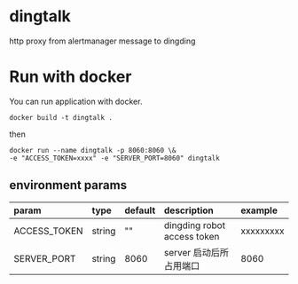 # dingtalk
http proxy from alertmanager message to dingding

# Run with docker
You can run application with docker.

```$xslt
docker build -t dingtalk .
```

then
```$xslt
docker run --name dingtalk -p 8060:8060 \&
-e "ACCESS_TOKEN=xxxx" -e "SERVER_PORT=8060" dingtalk
```

## environment params

| param | type | default |description | example |
| :--- | :--- | :--- | :--- | :--- |
| ACCESS_TOKEN | string | "" | dingding robot access token | xxxxxxxxx |
| SERVER_PORT | string | 8060 |server 启动后所占用端口 | 8060 |